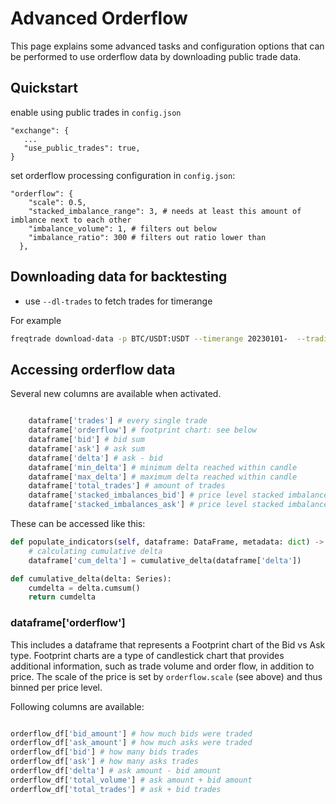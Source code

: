 # Advanced Orderflow

This page explains some advanced tasks and configuration options that can be performed to use orderflow data by downloading public trade data.


## Quickstart

enable using public trades in `config.json`
```
"exchange": {
   ...
   "use_public_trades": true,
}
```
set orderflow processing configuration in `config.json`:
```
"orderflow": {
    "scale": 0.5, 
    "stacked_imbalance_range": 3, # needs at least this amount of imblance next to each other
    "imbalance_volume": 1, # filters out below
    "imbalance_ratio": 300 # filters out ratio lower than
  },
```

## Downloading data for backtesting

- use `--dl-trades` to fetch trades for timerange

For example
``` bash
freqtrade download-data -p BTC/USDT:USDT --timerange 20230101-  --trading-mode futures  --timeframes 5m --dl-trades
```


## Accessing orderflow data

Several new columns are available when activated.
``` python

    dataframe['trades'] # every single trade
    dataframe['orderflow'] # footprint chart: see below
    dataframe['bid'] # bid sum
    dataframe['ask'] # ask sum
    dataframe['delta'] # ask - bid
    dataframe['min_delta'] # minimum delta reached within candle
    dataframe['max_delta'] # maximum delta reached within candle
    dataframe['total_trades'] # amount of trades
    dataframe['stacked_imbalances_bid'] # price level stacked imbalance bid occurred
    dataframe['stacked_imbalances_ask'] # price level stacked imbalance ask occurred
```

These can be accessed like this:
``` python
def populate_indicators(self, dataframe: DataFrame, metadata: dict) -> DataFrame:
    # calculating cumulative delta
    dataframe['cum_delta'] = cumulative_delta(dataframe['delta'])

def cumulative_delta(delta: Series):
    cumdelta = delta.cumsum()
    return cumdelta

```
### dataframe['orderflow']

This includes a dataframe that represents a Footprint chart of the Bid vs Ask type. Footprint charts are a type of candlestick chart that provides additional information, such as trade volume and order flow, in addition to price.
The scale of the price is set by `orderflow.scale` (see above) and thus binned per price level.

Following columns are available:
```python

orderflow_df['bid_amount'] # how much bids were traded
orderflow_df['ask_amount'] # how much asks were traded
orderflow_df['bid'] # how many bids trades
orderflow_df['ask'] # how many asks trades
orderflow_df['delta'] # ask amount - bid amount
orderflow_df['total_volume'] # ask amount + bid amount
orderflow_df['total_trades'] # ask + bid trades 
```



